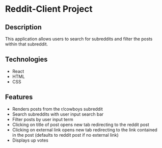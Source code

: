 # Reddit-Client Project

## Description
This application allows users to search for subreddits and filter the posts within that subreddit.

## Technologies

* React
* HTML
* CSS

## Features

* Renders posts from the r/cowboys subreddit
* Search subreddits with user input search bar
* Filter posts by user input term
* Clicking on title of post opens new tab redirecting to the reddit post
* Clicking on external link opens new tab redirecting to the link contained in the post (defaults to reddit post if no external link)
* Displays up votes
